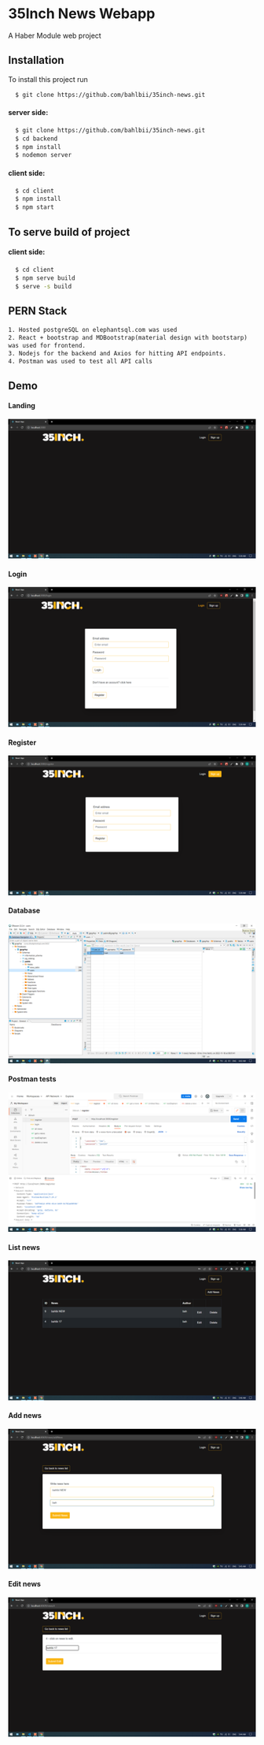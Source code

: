 
# 35Inch News Webapp

A Haber Module web project 


## Installation

To install this project run
```bash
  $ git clone https://github.com/bahlbii/35inch-news.git
```
#### server side:
```bash
  $ git clone https://github.com/bahlbii/35inch-news.git
  $ cd backend
  $ npm install
  $ nodemon server
```
#### client side:
```bash
  $ cd client
  $ npm install
  $ npm start
```

## To serve build of project
#### client side:
```bash
  $ cd client
  $ npm serve build
  $ serve -s build
```

## PERN Stack
```
1. Hosted postgreSQL on elephantsql.com was used
2. React + bootstrap and MDBootstrap(material design with bootstarp) was used for frontend.
3. Nodejs for the backend and Axios for hitting API endpoints.
4. Postman was used to test all API calls
```

## Demo 
#### Landing
![home page](/client/demo-images/1homepage.png?raw=true "homepage")

#### Login
![login](/client/demo-images/2login.png?raw=true "login")

#### Register
![register](/client/demo-images/3register.png?raw=true "register")

#### Database
![database](/client/demo-images/dbeaver_psqlViewer.png?raw=true "dbeaver")

#### Postman tests
![postman](/client/demo-images/postmanTests.png?raw=true "dbeaver")

#### List news
![postman](/client/demo-images/bahListNews.png?raw=true "dbeaver")

#### Add news
![postman](/client/demo-images/bahAddnews.png?raw=true "dbeaver")

#### Edit news
![postman](/client/demo-images/bahEdit.png?raw=true "dbeaver")


